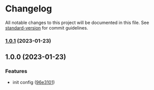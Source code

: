 # Changelog

All notable changes to this project will be documented in this file. See [standard-version](https://github.com/conventional-changelog/standard-version) for commit guidelines.

### [1.0.1](https://github.com/whydidoo/eslint-plugin-react-i18next-prettier/compare/v1.0.0...v1.0.1) (2023-01-23)

## 1.0.0 (2023-01-23)


### Features

* init config ([96e3101](https://github.com/whydidoo/eslint-plugin-react-i18next-prettier/commit/96e3101fc18c205e18cfcad97640129f8e3542a8))
